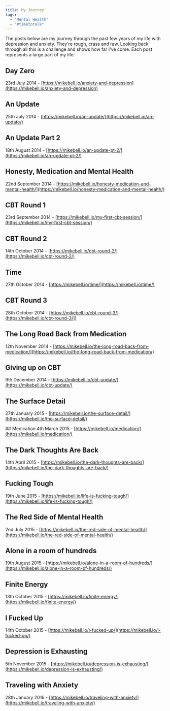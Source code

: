 ```yaml
---
title: My Journey
tags:
  - "Mental Health"
  - "#timetotalk"
---
```

The posts below are my journey through the past few years of my life with depression and anxiety. They're rough, crass and raw. Looking back through all this is a challenge and shows how far I've come. Each post represents a large part of my life.

## Day Zero
23rd July 2014 - [https://mikebell.io/anxiety-and-depression](https://mikebell.io/anxiety-and-depression)

## An Update
25th July 2014 - [https://mikebell.io/an-update/](https://mikebell.io/an-update/)

## An Update Part 2
18th August 2014 - [https://mikebell.io/an-update-pt-2/](https://mikebell.io/an-update-pt-2/)

## Honesty, Medication and Mental Health
22nd September 2014 - [https://mikebell.io/honesty-medication-and-mental-health/](https://mikebell.io/honesty-medication-and-mental-health/)

## CBT Round 1
23rd September 2014 - [https://mikebell.io/my-first-cbt-session/](https://mikebell.io/my-first-cbt-session/)

## CBT Round 2
14th October 2014 - [https://mikebell.io/cbt-round-2/](https://mikebell.io/cbt-round-2/)

## Time
27th October 2014 - [https://mikebell.io/time/](https://mikebell.io/time/)

## CBT Round 3
28th October 2014 - [https://mikebell.io/cbt-round-3/](https://mikebell.io/cbt-round-3/])

## The Long Road Back from Medication
12th November 2014 - [https://mikebell.io/the-long-road-back-from-medication/](https://mikebell.io/the-long-road-back-from-medication/)

## Giving up on CBT
9th December 2014 - [https://mikebell.io/cbt-update/](https://mikebell.io/cbt-update/)

## The Surface Detail
27th January 2015 - [https://mikebell.io/the-surface-detail/](https://mikebell.io/the-surface-detail/)

## Medication
4th March 2015 - [https://mikebell.io/medication/](https://mikebell.io/medication/)

## The Dark Thoughts Are Back
14th April 2015 - [https://mikebell.io/the-dark-thoughts-are-back/](https://mikebell.io/the-dark-thoughts-are-back/)

## Fucking Tough
19th June 2015 - [https://mikebell.io/life-is-fucking-tough/](https://mikebell.io/life-is-fucking-tough/)

## The Red Side of Mental Health
2nd July 2015 - [https://mikebell.io/the-red-side-of-mental-health/](https://mikebell.io/the-red-side-of-mental-health/)

## Alone in a room of hundreds
19th August 2015 - [https://mikebell.io/alone-in-a-room-of-hundreds/](https://mikebell.io/alone-in-a-room-of-hundreds/)

## Finite Energy
13th October 2015 - [https://mikebell.io/finite-energy/](https://mikebell.io/finite-energy/)

## I Fucked Up
14th October 2015 - [https://mikebell.io/i-fucked-up/](https://mikebell.io/i-fucked-up/)

## Depression is Exhausting
5th November 2015 - [https://mikebell.io/depression-is-exhausting/](https://mikebell.io/depression-is-exhausting/)

## Traveling with Anxiety
28th January 2016 - [https://mikebell.io/traveling-with-anxiety/](https://mikebell.io/traveling-with-anxiety/)
